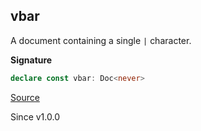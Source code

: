 ## vbar

A document containing a single `|` character.

**Signature**

```ts
declare const vbar: Doc<never>
```

[Source](https://github.com/Effect-TS/effect/tree/main/packages/printer/src/Doc.ts#L855)

Since v1.0.0